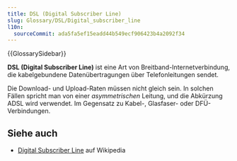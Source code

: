 ```yaml
---
title: DSL (Digital Subscriber Line)
slug: Glossary/DSL/Digital_subscriber_line
l10n:
  sourceCommit: ada5fa5ef15eadd44b549ecf906423b4a2092f34
---
```


{{GlossarySidebar}}

**DSL (Digital Subscriber Line)** ist eine Art von Breitband-Internetverbindung, die kabelgebundene Datenübertragungen über Telefonleitungen sendet.

Die Download- und Upload-Raten müssen nicht gleich sein. In solchen Fällen spricht man von einer _asymmetrischen_ Leitung, und die Abkürzung ADSL wird verwendet. Im Gegensatz zu Kabel-, Glasfaser- oder DFÜ-Verbindungen.

## Siehe auch

- [Digital Subscriber Line](https://en.wikipedia.org/wiki/Digital_subscriber_line) auf Wikipedia
